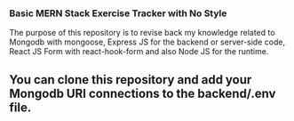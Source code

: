 ### Basic MERN Stack Exercise Tracker with No Style

The purpose of this repository is to revise back my knowledge related to Mongodb with mongoose, Express JS for the backend or server-side code, React JS Form with react-hook-form and also Node JS for the runtime.

## You can clone this repository and add your Mongodb URI connections to the backend/.env file.

